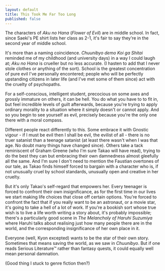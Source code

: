 ```yaml
---
layout: default
title: This Took Me Far Too Long
published: false
---
```


The characters of *Aku no Hana* (*Flower of Evil*) are in middle school. In fact, since Saeki's PE shirt lists her class as 2-1, it's fair to say they're in the second year of middle school.

It's more than a naming coincidence. *Chuunibyo demo Koi ga Shitai* reminded me of my childhood (and university days) in a way I could laugh at; *Aku no Hana* is crueller but no less accurate. (I hasten to add that I never stole clothes or anything of the sort). School is the greatest concentration of pure evil I've personally encontered; people who  will be perfectly upstanding citizens in later life (and I've met some of them since) act with the cruelty of psychopaths.

For a self-conscious, intelligent student, precocious on some axes and grossly immature on others, it can be hell. You do what you have to to fit in, but feel incredible levels of guilt afterwards, because you're trying to apply ordinary morality to a situation where it simply doesn't or cannot apply. And so you begin to see yourself as evil, precisely because you're the only one there with a moral compass.

Different people react differently to this. Some embrace it with Gnostic vigour - if I must be evil then I shall be evil, the evilist of all - there is no truer satanist than a teenage satanist (at least there wasn't when I was that age. No doubt many things have changed since). Others take a tack reminiscent of Graham Greene (who I'm sure Takao will have read), trying to do the best they can but embracing their own damnedness almost gleefully all the same. And I'm sure I don't need to mention the Faustian overtones of our tale, as Takao finds himself forced to bargain with a character who is, if not unusually cruel by school standards, unusually open and creative in her cruelty.

But it's only Takao's self-regard that empowers her. Every teenager is forced to confront their own insignificance, as for the first time in our lives we start making life choices that close off certain options. You're forced to confront the fact that if you really want to be an astronaut, or a movie star, it's going to take a hell of a lot of work. If you're a bookish sort whose true wish is to live a life worth writing a story about, it's probably impossible; there's a particularly good scene in *The Melancholy of Haruhi Suzumiya* where Haruhi talks about realising just how many people there are in the world, and the corresponding insignificance of her own place in it.

Everyone (well, Kyon excepted) wants to be the star of their own story. Sometimes that means saving the world, as we saw in *Chuunibyo*. But if one reads Serious Literature™ rather than fantasy quests, it could equally well mean personal damnation.

(Good thing I stuck to genre fiction then?)